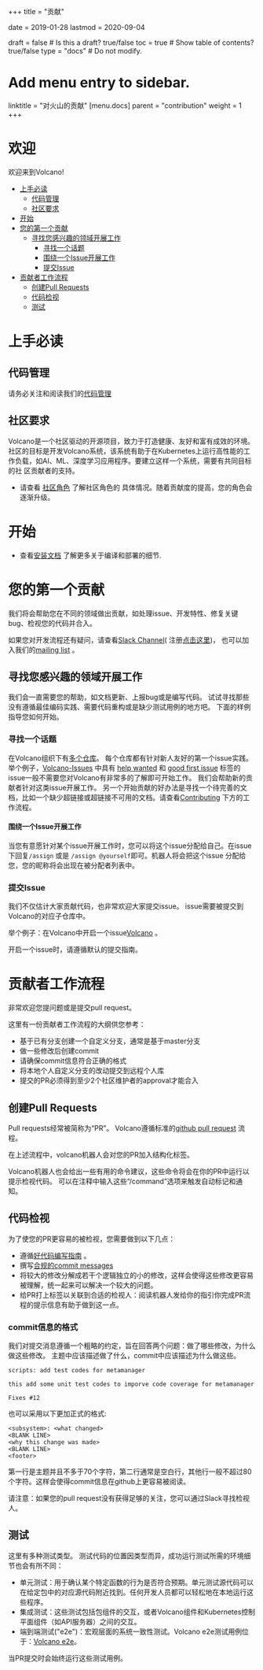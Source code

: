 +++
title = "贡献"


date = 2019-01-28
lastmod = 2020-09-04

draft = false  # Is this a draft? true/false
toc = true  # Show table of contents? true/false
type = "docs"  # Do not modify.

# Add menu entry to sidebar.
linktitle = "对火山的贡献"
[menu.docs]
  parent = "contribution"
  weight = 1
+++

# 欢迎

欢迎来到Volcano!

-   [上手必读](#before-you-get-started)
    -   [代码管理](#code-of-conduct)
    -   [社区要求](#community-expectations)
-   [开始](#getting-started)
-   [您的第一个贡献](#your-first-contribution)
    -   [寻找您感兴趣的领域开展工作](#find-something-to-work-on)
        -   [寻找一个话题](#find-a-good-first-topic)
        -   [围绕一个Issue开展工作](#work-on-an-issue)
        -   [提交Issue](#file-an-issue)
-   [贡献者工作流程](#contributor-workflow)
    -   [创建Pull Requests](#creating-pull-requests)
    -   [代码检视](#code-review)
    -   [测试](#testing)

# 上手必读

## 代码管理

请务必关注和阅读我们的[代码管理](https://github.com/volcano-sh/website/blob/master/CODE_OF_CONDUCT.md)

## 社区要求

Volcano是一个社区驱动的开源项目，致力于打造健康、友好和富有成效的环境。
社区的目标是开发Volcano系统，该系统有助于在Kubernetes上运行高性能的工作负载，如AI、ML、深度学习应用程序。要建立这样一个系统，需要有共同目标的社
区贡献者的支持。

- 请查看 [社区角色](https://github.com/volcano-sh/website/blob/master/content/en/docs/community-membership.md) 了解社区角色的
具体情况。随着贡献度的提高，您的角色会逐渐升级。


# 开始

- 查看[安装文档](https://github.com/volcano-sh/website/blob/master/content/en/docs/deployment.md) 了解更多关于编译和部署的细节.


# 您的第一个贡献

我们将会帮助您在不同的领域做出贡献，如处理issue、开发特性、修复关键bug、检视您的代码并合入。

如果您对开发流程还有疑问，请查看[Slack Channel](https://volcano-sh.slack.com)( 注册[点击这里](https://join.slack.com/t/volcano-sh/shared_invite/enQtNTU5NTU3NDU0MTc4LTgzZTQ2MzViNTFmNDg1ZGUyMzcwNjgxZGQ1ZDdhOGE3Mzg1Y2NkZjk1MDJlZTZhZWU5MDg2MWJhMzI3Mjg3ZTk))，
也可以加入我们的[mailing list](https://groups.google.com/forum/#!forum/volcano-sh) 。

## 寻找您感兴趣的领域开展工作

我们会一直需要您的帮助，如文档更新、上报bug或是编写代码。
试试寻找那些没有遵循最佳编码实践、需要代码重构或是缺少测试用例的地方吧。
下面的样例指导您如何开始。

### 寻找一个话题

在Volcano组织下有[多个仓库](https://github.com/volcano-sh/)。
每个仓库都有针对新人友好的第一个issue实践。
举个例子，[Volcano-Issues](https://github.com/volcano-sh/volcano) 中具有 [help wanted](https://github.com/volcano-sh/volcano/issues?q=is%3Aopen+is%3Aissue+label%3A%22help+wanted%22)
和 [good first issue](https://github.com/volcano-sh/volcano/issues?q=is%3Aopen+is%3Aissue+label%3A%22good+first+issue%22)
标签的issue一般不需要您对Volcano有非常多的了解即可开始工作。
我们会帮助新的贡献者针对这类issue开展工作。
另一个开始贡献的好办法是寻找一个待完善的文档，比如一个缺少超链接或超链接不可用的文档。请查看[Contributing](#contributing) 下方的工作流程。


#### 围绕一个Issue开展工作

当您有意愿针对某个issue开展工作时，您可以将这个issue分配给自己。在issue下回复`/assign` 或是 `/assign @yourself`即可。机器人将会把这个issue
分配给您，您的昵称将会出现在被分配者列表中。

### 提交Issue

我们不仅估计大家贡献代码，也非常欢迎大家提交issue。
issue需要被提交到Volcano的对应子仓库中。

举个例子：在Volcano中开启一个issue[Volcano](https://github.com/volcano-sh/volcano/issues) 。

开启一个issue时，请遵循默认的提交指南。

# 贡献者工作流程

非常欢迎您提问题或是提交pull request。

这里有一份贡献者工作流程的大纲供您参考：

- 基于已有分支创建一个自定义分支，通常是基于master分支
- 做一些修改后创建commit
- 请确保commit信息符合正确的格式
- 将本地个人自定义分支的改动提交到远程个人库
- 提交的PR必须得到至少2个社区维护者的approval才能合入

## 创建Pull Requests

Pull requests经常被简称为“PR”。
Volcano遵循标准的[github pull request](https://help.github.com/articles/about-pull-requests/) 流程。

在上述流程中，volcano机器人会对您的PR加入结构化标签。

Volcano机器人也会给出一些有用的命令建议，这些命令将会在你的PR中运行以提示检视代码。
可以在注释中输入这些“/command”选项来触发自动标记和通知。

## 代码检视

为了使您的PR更容易的被检视，您需要做到以下几点：

* 遵循[好代码编写指南](https://github.com/golang/go/wiki/CodeReviewComments) 。
* 撰写[合规的commit messages](https://chris.beams.io/posts/git-commit/)
* 将较大的修改分解成若干个逻辑独立的小的修改，这样会使得这些修改更容易被理解，统一起来可以解决一个较大的问题。
* 给PR打上标签以关联到合适的检视人：阅读机器人发给你的指引你完成PR流程的提示信息有助于做到这一点。


### commit信息的格式

我们对提交消息遵循一个粗略的约定，旨在回答两个问题：做了哪些修改，为什么做这些修改。
主题中应该描述做了什么，commit中应该描述为什么做这些。

```
scripts: add test codes for metamanager

this add some unit test codes to imporve code coverage for metamanager

Fixes #12
```

也可以采用以下更加正式的格式:

```
<subsystem>: <what changed>
<BLANK LINE>
<why this change was made>
<BLANK LINE>
<footer>
```

第一行是主题并且不多于70个字符，第二行通常是空白行，其他行一般不超过80个字符。这样会使得commit信息在github上更容易被阅读。

请注意：如果您的pull request没有获得足够的关注，您可以通过Slack寻找检视人。

## 测试

这里有多种测试类型。
测试代码的位置因类型而异，成功运行测试所需的环境细节也会有所不同：

* 单元测试：用于确认某个特定函数的行为是否符合预期。单元测试源代码可以在给定包中的对应源代码附近找到。任何开发人员都可以轻松地在本地运行这些程序。
* 集成测试：这些测试包括包组件的交互，或者Volcano组件和Kubernetes控制平面组件（如API服务器）之间的交互。
* 端到端测试("e2e")：宏观层面的系统一致性测试。Volcano e2e测试用例位于：[Volcano e2e](https://github.com/volcano-sh/volcano/tree/master/test/e2e)。

当PR提交时会始终运行这些测试用例。
